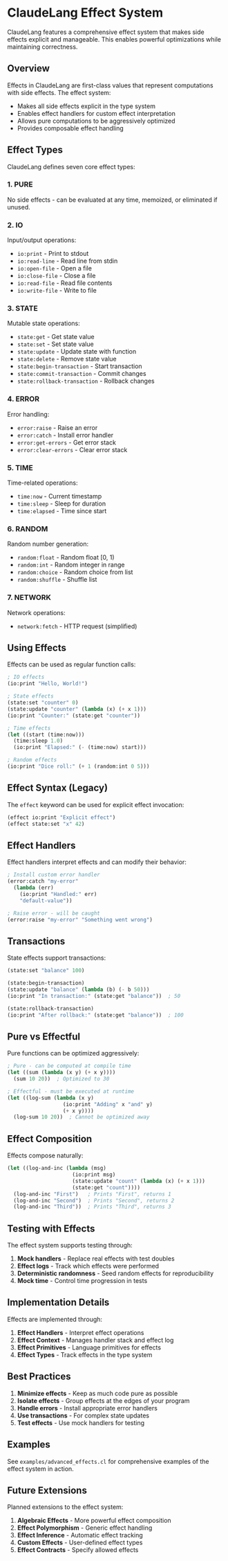 # ClaudeLang Effect System

ClaudeLang features a comprehensive effect system that makes side effects explicit and manageable. This enables powerful optimizations while maintaining correctness.

## Overview

Effects in ClaudeLang are first-class values that represent computations with side effects. The effect system:

- Makes all side effects explicit in the type system
- Enables effect handlers for custom effect interpretation
- Allows pure computations to be aggressively optimized
- Provides composable effect handling

## Effect Types

ClaudeLang defines seven core effect types:

### 1. PURE
No side effects - can be evaluated at any time, memoized, or eliminated if unused.

### 2. IO
Input/output operations:
- `io:print` - Print to stdout
- `io:read-line` - Read line from stdin
- `io:open-file` - Open a file
- `io:close-file` - Close a file
- `io:read-file` - Read file contents
- `io:write-file` - Write to file

### 3. STATE
Mutable state operations:
- `state:get` - Get state value
- `state:set` - Set state value
- `state:update` - Update state with function
- `state:delete` - Remove state value
- `state:begin-transaction` - Start transaction
- `state:commit-transaction` - Commit changes
- `state:rollback-transaction` - Rollback changes

### 4. ERROR
Error handling:
- `error:raise` - Raise an error
- `error:catch` - Install error handler
- `error:get-errors` - Get error stack
- `error:clear-errors` - Clear error stack

### 5. TIME
Time-related operations:
- `time:now` - Current timestamp
- `time:sleep` - Sleep for duration
- `time:elapsed` - Time since start

### 6. RANDOM
Random number generation:
- `random:float` - Random float [0, 1)
- `random:int` - Random integer in range
- `random:choice` - Random choice from list
- `random:shuffle` - Shuffle list

### 7. NETWORK
Network operations:
- `network:fetch` - HTTP request (simplified)

## Using Effects

Effects can be used as regular function calls:

```lisp
; IO effects
(io:print "Hello, World!")

; State effects
(state:set "counter" 0)
(state:update "counter" (lambda (x) (+ x 1)))
(io:print "Counter:" (state:get "counter"))

; Time effects
(let ((start (time:now)))
  (time:sleep 1.0)
  (io:print "Elapsed:" (- (time:now) start)))

; Random effects
(io:print "Dice roll:" (+ 1 (random:int 0 5)))
```

## Effect Syntax (Legacy)

The `effect` keyword can be used for explicit effect invocation:

```lisp
(effect io:print "Explicit effect")
(effect state:set "x" 42)
```

## Effect Handlers

Effect handlers interpret effects and can modify their behavior:

```lisp
; Install custom error handler
(error:catch "my-error" 
  (lambda (err) 
    (io:print "Handled:" err)
    "default-value"))

; Raise error - will be caught
(error:raise "my-error" "Something went wrong")
```

## Transactions

State effects support transactions:

```lisp
(state:set "balance" 100)

(state:begin-transaction)
(state:update "balance" (lambda (b) (- b 50)))
(io:print "In transaction:" (state:get "balance"))  ; 50

(state:rollback-transaction)
(io:print "After rollback:" (state:get "balance"))  ; 100
```

## Pure vs Effectful

Pure functions can be optimized aggressively:

```lisp
; Pure - can be computed at compile time
(let ((sum (lambda (x y) (+ x y))))
  (sum 10 20))  ; Optimized to 30

; Effectful - must be executed at runtime
(let ((log-sum (lambda (x y)
                  (io:print "Adding" x "and" y)
                  (+ x y))))
  (log-sum 10 20))  ; Cannot be optimized away
```

## Effect Composition

Effects compose naturally:

```lisp
(let ((log-and-inc (lambda (msg)
                     (io:print msg)
                     (state:update "count" (lambda (x) (+ x 1)))
                     (state:get "count"))))
  (log-and-inc "First")   ; Prints "First", returns 1
  (log-and-inc "Second")  ; Prints "Second", returns 2
  (log-and-inc "Third"))  ; Prints "Third", returns 3
```

## Testing with Effects

The effect system supports testing through:

1. **Mock handlers** - Replace real effects with test doubles
2. **Effect logs** - Track which effects were performed
3. **Deterministic randomness** - Seed random effects for reproducibility
4. **Mock time** - Control time progression in tests

## Implementation Details

Effects are implemented through:

1. **Effect Handlers** - Interpret effect operations
2. **Effect Context** - Manages handler stack and effect log
3. **Effect Primitives** - Language primitives for effects
4. **Effect Types** - Track effects in the type system

## Best Practices

1. **Minimize effects** - Keep as much code pure as possible
2. **Isolate effects** - Group effects at the edges of your program
3. **Handle errors** - Install appropriate error handlers
4. **Use transactions** - For complex state updates
5. **Test effects** - Use mock handlers for testing

## Examples

See `examples/advanced_effects.cl` for comprehensive examples of the effect system in action.

## Future Extensions

Planned extensions to the effect system:

1. **Algebraic Effects** - More powerful effect composition
2. **Effect Polymorphism** - Generic effect handling
3. **Effect Inference** - Automatic effect tracking
4. **Custom Effects** - User-defined effect types
5. **Effect Contracts** - Specify allowed effects